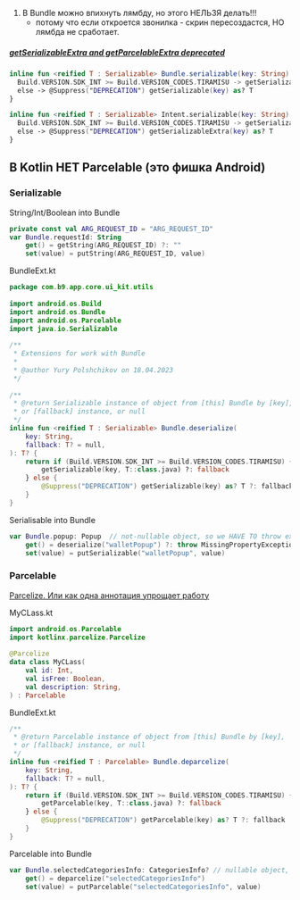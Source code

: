 
1. B Bundle можно впихнуть лямбду, но этого НЕЛЬЗЯ делать!!!
   -  потому что если откроется звонилка - скрин пересоздастся, НО лямбда не сработает.
##### [getSerializableExtra and getParcelableExtra deprecated](https://stackoverflow.com/questions/72571804/getserializableextra-and-getparcelableextra-deprecated-what-is-the-alternative)

```kotlin
inline fun <reified T : Serializable> Bundle.serializable(key: String): T? = when {
  Build.VERSION.SDK_INT >= Build.VERSION_CODES.TIRAMISU -> getSerializable(key, T::class.java)
  else -> @Suppress("DEPRECATION") getSerializable(key) as? T
}

inline fun <reified T : Serializable> Intent.serializable(key: String): T? = when {
  Build.VERSION.SDK_INT >= Build.VERSION_CODES.TIRAMISU -> getSerializableExtra(key, T::class.java)
  else -> @Suppress("DEPRECATION") getSerializableExtra(key) as? T
}
```



## В  Kotlin  НЕТ Parcelable (это фишка Android)
### Serializable

String/Int/Boolean into Bundle
```kotlin
private const val ARG_REQUEST_ID = "ARG_REQUEST_ID"  
var Bundle.requestId: String  
    get() = getString(ARG_REQUEST_ID) ?: ""  
    set(value) = putString(ARG_REQUEST_ID, value)
```


BundleExt.kt
```kotlin
package com.b9.app.core.ui_kit.utils  
  
import android.os.Build  
import android.os.Bundle  
import android.os.Parcelable  
import java.io.Serializable  
  
/**  
 * Extensions for work with Bundle
 *
 * @author Yury Polshchikov on 18.04.2023 
 */
   
/**  
 * @return Serializable instance of object from [this] Bundle by [key], 
 * or [fallback] instance, or null 
 */
inline fun <reified T : Serializable> Bundle.deserialize(  
    key: String,  
    fallback: T? = null,  
): T? {  
    return if (Build.VERSION.SDK_INT >= Build.VERSION_CODES.TIRAMISU) {  
        getSerializable(key, T::class.java) ?: fallback  
    } else {  
        @Suppress("DEPRECATION") getSerializable(key) as? T ?: fallback  
    }  
}  
```

Serialisable into Bundle
```kotlin
var Bundle.popup: Popup  // not-nullable object, so we HAVE TO throw exception
    get() = deserialize("walletPopup") ?: throw MissingPropertyException("You should provide walletPopup arg")  
    set(value) = putSerializable("walletPopup", value)
```


### Parcelable
[Parcelize. Или как одна аннотация упрощает работу](https://medium.com/@arzumanianartur0/parcelize-%D0%B8%D0%BB%D0%B8-%D0%BA%D0%B0%D0%BA-%D0%BE%D0%B4%D0%BD%D0%B0-%D0%B0%D0%BD%D0%BD%D0%BE%D1%82%D0%B0%D1%86%D0%B8%D1%8F-%D1%83%D0%BF%D1%80%D0%BE%D1%89%D0%B0%D0%B5%D1%82-%D1%80%D0%B0%D0%B1%D0%BE%D1%82%D1%83-%D1%81-parcelable-%D0%B2-kotlin-440b6fbe3a7e)

MyCLass.kt
```kotlin
import android.os.Parcelable  
import kotlinx.parcelize.Parcelize  
  
@Parcelize  
data class MyCLass(  
    val id: Int,  
    val isFree: Boolean,  
    val description: String,  
) : Parcelable
```

BundleExt.kt
```kotlin 
/**  
 * @return Parcelable instance of object from [this] Bundle by [key], 
 * or [fallback] instance, or null 
 */
inline fun <reified T : Parcelable> Bundle.deparcelize(  
    key: String,  
    fallback: T? = null,  
): T? {  
    return if (Build.VERSION.SDK_INT >= Build.VERSION_CODES.TIRAMISU) {  
        getParcelable(key, T::class.java) ?: fallback  
    } else {  
        @Suppress("DEPRECATION") getParcelable(key) as? T ?: fallback  
    }  
}
```

Parcelable into Bundle
```kotlin
var Bundle.selectedCategoriesInfo: CategoriesInfo? // nullable object, so we DON'T have to throw exception
    get() = deparcelize("selectedCategoriesInfo")  
    set(value) = putParcelable("selectedCategoriesInfo", value)
```

